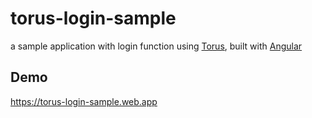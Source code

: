# torus-login-sample

a sample application with login function using [Torus](https://toruswallet.io), built with [Angular](https://angular.io)

## Demo

https://torus-login-sample.web.app
